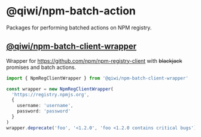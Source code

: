 # @qiwi/npm-batch-action
Packages for performing batched actions on NPM registry.

## [@qiwi/npm-batch-client-wrapper](https://github.com/qiwi/npm-batch-action/tree/master/packages/wrapper)
Wrapper for https://github.com/npm/npm-registry-client with ~~blackjack~~ promises and batch actions.
```typescript
import { NpmRegClientWrapper } from '@qiwi/npm-batch-client-wrapper'

const wrapper = new NpmRegClientWrapper(
  'https://registry.npmjs.org',
  {
    username: 'username',
    password: 'password'
  }
)
wrapper.deprecate('foo', '<1.2.0', 'foo <1.2.0 contains critical bugs')
```
